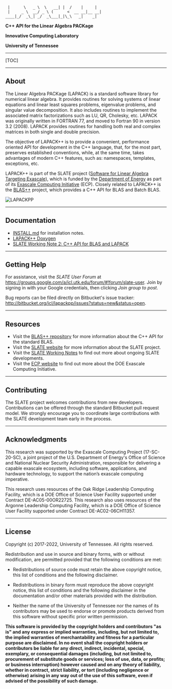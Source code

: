 
     |      \   _ \  \   __| |  /    |     |
     |     _ \  __/ _ \ (      <  __ __|__ __|
    ____|_/  _\_| _/  _\___|_|\_\   _|    _|

**C++ API for the Linear Algebra PACKage**

**Innovative Computing Laboratory**

**University of Tennessee**

* * *

[TOC]

* * *

About
--------------------------------------------------------------------------------

The Linear Algebra PACKage (LAPACK) is a standard software library
for numerical linear algebra. It provides routines for solving
systems of linear equations and linear least squares problems,
eigenvalue problems, and singular value decomposition.
It also includes routines to implement the associated matrix factorizations
such as LU, QR, Cholesky, etc. LAPACK was originally written in FORTRAN 77,
and moved to Fortran 90 in version 3.2 (2008). LAPACK provides routines
for handling both real and complex matrices in both single and double precision.

The objective of LAPACK++ is to provide a convenient, performance oriented API
for development in the C++ language, that, for the most part,
preserves established conventions, while, at the same time, takes advantages
of modern C++ features, such as: namespaces, templates, exceptions, etc.

LAPACK++ is part of the SLATE project
([Software for Linear Algebra Targeting Exascale](http://icl.utk.edu/slate/)),
which is funded by the [Department of Energy](https://energy.gov)
as part of its [Exascale Computing Initiative](https://exascaleproject.org)
(ECP).
Closely related to LAPACK++ is the
[BLAS++](https://bitbucket.org/icl/blaspp) project,
which provides a C++ API for BLAS and Batch BLAS.

![LAPACKPP](http://icl.bitbucket.io/slate/artwork/Bitbucket/lapackpp_stack.png)

* * *

Documentation
--------------------------------------------------------------------------------

* [INSTALL.md](INSTALL.md) for installation notes.
* [LAPACK++ Doxygen](https://icl.bitbucket.io/lapackpp/)
* [SLATE Working Note 2: C++ API for BLAS and LAPACK](http://www.icl.utk.edu/publications/swan-002)

* * *

Getting Help
--------------------------------------------------------------------------------

For assistance, visit the *SLATE User Forum* at
<https://groups.google.com/a/icl.utk.edu/forum/#!forum/slate-user>.
Join by signing in with your Google credentials, then clicking
*Join group to post*.

Bug reports can be filed directly on Bitbucket's issue tracker:
<http://bitbucket.org/icl/lapackpp/issues?status=new&status=open>.

* * *

Resources
--------------------------------------------------------------------------------

* Visit the [BLAS++ repository](https://bitbucket.org/icl/blaspp)
  for more information about the C++ API for the standard BLAS.
* Visit the [SLATE website](http://icl.utk.edu/slate/)
  for more information about the SLATE project.
* Visit the [SLATE Working Notes](http://www.icl.utk.edu/publications/series/swans)
  to find out more about ongoing SLATE developments.
* Visit the [ECP website](https://exascaleproject.org)
  to find out more about the DOE Exascale Computing Initiative.

* * *

Contributing
--------------------------------------------------------------------------------

The SLATE project welcomes contributions from new developers.
Contributions can be offered through the standard Bitbucket pull request model.
We strongly encourage you to coordinate large contributions with the SLATE
development team early in the process.

* * *

Acknowledgments
--------------------------------------------------------------------------------

This research was supported by the Exascale Computing Project (17-SC-20-SC), a
joint project of the U.S. Department of Energy's Office of Science and National
Nuclear Security Administration, responsible for delivering a capable exascale
ecosystem, including software, applications, and hardware technology, to support
the nation’s exascale computing imperative.

This research uses resources of the Oak Ridge Leadership Computing Facility,
which is a DOE Office of Science User Facility supported under Contract DE-AC05-00OR22725.
This research also uses resources of the Argonne Leadership Computing Facility,
which is a DOE Office of Science User Facility supported under Contract DE-AC02-06CH11357.

* * *

License
--------------------------------------------------------------------------------

Copyright (c) 2017-2022, University of Tennessee. All rights reserved.

Redistribution and use in source and binary forms, with or without
modification, are permitted provided that the following conditions are met:

* Redistributions of source code must retain the above copyright
  notice, this list of conditions and the following disclaimer.

* Redistributions in binary form must reproduce the above copyright
  notice, this list of conditions and the following disclaimer in the
  documentation and/or other materials provided with the distribution.

* Neither the name of the University of Tennessee nor the
  names of its contributors may be used to endorse or promote products
  derived from this software without specific prior written permission.

**This software is provided by the copyright holders and contributors "as is" and
any express or implied warranties, including, but not limited to, the implied
warranties of merchantability and fitness for a particular purpose are
disclaimed. In no event shall the copyright holders or contributors be liable
for any direct, indirect, incidental, special, exemplary, or consequential
damages (including, but not limited to, procurement of substitute goods or
services; loss of use, data, or profits; or business interruption) however
caused and on any theory of liability, whether in contract, strict liability, or
tort (including negligence or otherwise) arising in any way out of the use of
this software, even if advised of the possibility of such damage.**
